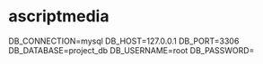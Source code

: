 # ascriptmedia
DB_CONNECTION=mysql
DB_HOST=127.0.0.1
DB_PORT=3306
DB_DATABASE=project_db
DB_USERNAME=root
DB_PASSWORD=
